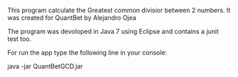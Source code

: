 This program calculate the Greatest common divisior between 2 numbers. 
It was created for QuantBet by Alejandro Ojea

The program was devoloped in Java 7 using Eclipse and contains a junit test too.

For run the app type the following line in your console:

java -jar QuantBetGCD.jar
